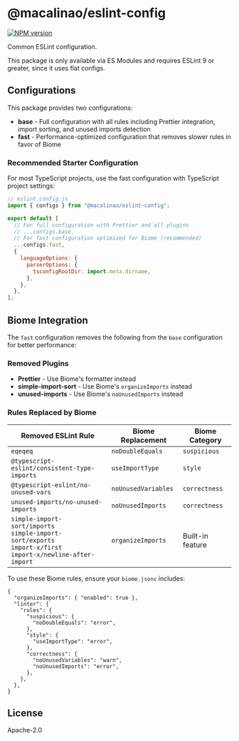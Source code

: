 # @macalinao/eslint-config

<a href="https://www.npmjs.com/package/@macalinao/eslint-config"><img alt="NPM version" src="https://img.shields.io/npm/v/@macalinao/eslint-config.svg?style=for-the-badge&labelColor=000000"></a>

Common ESLint configuration.

This package is only available via ES Modules and requires ESLint 9 or greater, since it uses flat configs.

## Configurations

This package provides two configurations:

- **base** - Full configuration with all rules including Prettier integration, import sorting, and unused imports detection
- **fast** - Performance-optimized configuration that removes slower rules in favor of Biome

### Recommended Starter Configuration

For most TypeScript projects, use the fast configuration with TypeScript project settings:

```js
// eslint.config.js
import { configs } from "@macalinao/eslint-config";

export default [
  // For full configuration with Prettier and all plugins
  // ...configs.base,
  // For fast configuration optimized for Biome (recommended)
  ...configs.fast,
  {
    languageOptions: {
      parserOptions: {
        tsconfigRootDir: import.meta.dirname,
      },
    },
  },
];
```

## Biome Integration

The `fast` configuration removes the following from the `base` configuration for better performance:

### Removed Plugins

- **Prettier** - Use Biome's formatter instead
- **simple-import-sort** - Use Biome's `organizeImports` instead
- **unused-imports** - Use Biome's `noUnusedImports` instead

### Rules Replaced by Biome

| Removed ESLint Rule                                                                                                 | Biome Replacement   | Biome Category   |
| ------------------------------------------------------------------------------------------------------------------- | ------------------- | ---------------- |
| `eqeqeq`                                                                                                            | `noDoubleEquals`    | `suspicious`     |
| `@typescript-eslint/consistent-type-imports`                                                                        | `useImportType`     | `style`          |
| `@typescript-eslint/no-unused-vars`                                                                                 | `noUnusedVariables` | `correctness`    |
| `unused-imports/no-unused-imports`                                                                                  | `noUnusedImports`   | `correctness`    |
| `simple-import-sort/imports`<br>`simple-import-sort/exports`<br>`import-x/first`<br>`import-x/newline-after-import` | `organizeImports`   | Built-in feature |

To use these Biome rules, ensure your `biome.jsonc` includes:

```jsonc
{
  "organizeImports": { "enabled": true },
  "linter": {
    "rules": {
      "suspicious": {
        "noDoubleEquals": "error",
      },
      "style": {
        "useImportType": "error",
      },
      "correctness": {
        "noUnusedVariables": "warn",
        "noUnusedImports": "error",
      },
    },
  },
}
```

## License

Apache-2.0
